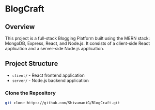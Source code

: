 # BlogCraft

## Overview

This project is a full-stack Blogging Platform built using the MERN stack: MongoDB, Express, React, and Node.js. It consists of a client-side React application and a server-side Node.js application.

## Project Structure

- `client/` - React frontend application
- `server/` - Node.js backend application

### Clone the Repository
```bash
git clone https://github.com/ShivamaniG/BlogCraft.git


